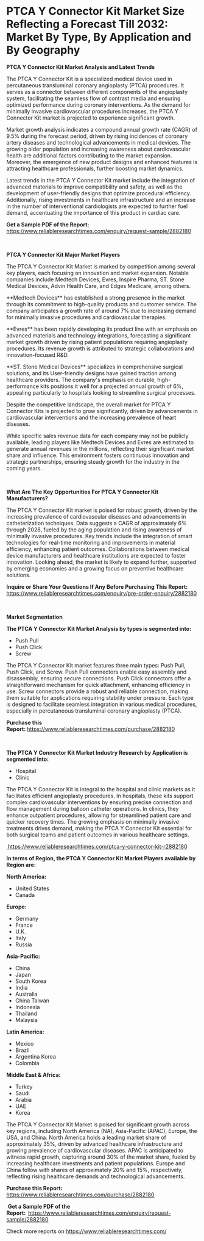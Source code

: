 <p><h1>PTCA Y Connector Kit Market Size Reflecting a Forecast Till 2032: Market By Type, By Application and By Geography</h1></p><p><strong>PTCA Y Connector Kit Market Analysis and Latest Trends</strong></p>
<p><p>The PTCA Y Connector Kit is a specialized medical device used in percutaneous transluminal coronary angioplasty (PTCA) procedures. It serves as a connector between different components of the angioplasty system, facilitating the seamless flow of contrast media and ensuring optimized performance during coronary interventions. As the demand for minimally invasive cardiovascular procedures increases, the PTCA Y Connector Kit market is projected to experience significant growth.</p><p>Market growth analysis indicates a compound annual growth rate (CAGR) of 9.5% during the forecast period, driven by rising incidences of coronary artery diseases and technological advancements in medical devices. The growing older population and increasing awareness about cardiovascular health are additional factors contributing to the market expansion. Moreover, the emergence of new product designs and enhanced features is attracting healthcare professionals, further boosting market dynamics.</p><p>Latest trends in the PTCA Y Connector Kit market include the integration of advanced materials to improve compatibility and safety, as well as the development of user-friendly designs that optimize procedural efficiency. Additionally, rising investments in healthcare infrastructure and an increase in the number of interventional cardiologists are expected to further fuel demand, accentuating the importance of this product in cardiac care.</p></p>
<p><strong>Get a Sample PDF of the Report:&nbsp;</strong> <a href="https://www.reliableresearchtimes.com/enquiry/request-sample/2882180?utm_campaign=3014&utm_medium=2&utm_source=Github&utm_content=ia&utm_term=13032025&utm_id=ptca-y-connector-kit">https://www.reliableresearchtimes.com/enquiry/request-sample/2882180</a></p>
<p>&nbsp;</p>
<p><strong>PTCA Y Connector Kit Major Market Players</strong></p>
<p><p>The PTCA Y Connector Kit Market is marked by competition among several key players, each focusing on innovation and market expansion. Notable companies include Medtech Devices, Evres, Inspire Pharma, ST. Stone Medical Devices, Advin Health Care, and Edges Medicare, among others. </p><p>**Medtech Devices** has established a strong presence in the market through its commitment to high-quality products and customer service. The company anticipates a growth rate of around 7% due to increasing demand for minimally invasive procedures and cardiovascular therapies. </p><p>**Evres** has been rapidly developing its product line with an emphasis on advanced materials and technology integrations, forecasting a significant market growth driven by rising patient populations requiring angioplasty procedures. Its revenue growth is attributed to strategic collaborations and innovation-focused R&D.</p><p>**ST. Stone Medical Devices** specializes in comprehensive surgical solutions, and its User-friendly designs have gained traction among healthcare providers. The company's emphasis on durable, high-performance kits positions it well for a projected annual growth of 6%, appealing particularly to hospitals looking to streamline surgical processes.</p><p>Despite the competitive landscape, the overall market for PTCA Y Connector Kits is projected to grow significantly, driven by advancements in cardiovascular interventions and the increasing prevalence of heart diseases. </p><p>While specific sales revenue data for each company may not be publicly available, leading players like Medtech Devices and Evres are estimated to generate annual revenues in the millions, reflecting their significant market share and influence. This environment fosters continuous innovation and strategic partnerships, ensuring steady growth for the industry in the coming years.</p></p>
<p>&nbsp;</p>
<p><strong>What Are The Key Opportunities For PTCA Y Connector Kit Manufacturers?</strong></p>
<p><p>The PTCA Y Connector Kit market is poised for robust growth, driven by the increasing prevalence of cardiovascular diseases and advancements in catheterization techniques. Data suggests a CAGR of approximately 6% through 2028, fueled by the aging population and rising awareness of minimally invasive procedures. Key trends include the integration of smart technologies for real-time monitoring and improvements in material efficiency, enhancing patient outcomes. Collaborations between medical device manufacturers and healthcare institutions are expected to foster innovation. Looking ahead, the market is likely to expand further, supported by emerging economies and a growing focus on preventive healthcare solutions.</p></p>
<p><strong>Inquire or Share Your Questions If Any Before Purchasing This Report:</strong> <a href="https://www.reliableresearchtimes.com/enquiry/pre-order-enquiry/2882180?utm_campaign=3014&utm_medium=2&utm_source=Github&utm_content=ia&utm_term=13032025&utm_id=ptca-y-connector-kit">https://www.reliableresearchtimes.com/enquiry/pre-order-enquiry/2882180</a></p>
<p>&nbsp;</p>
<p><strong>Market Segmentation</strong></p>
<p><strong>The PTCA Y Connector Kit Market Analysis by types is segmented into:</strong></p>
<p><ul><li>Push Pull</li><li>Push Click</li><li>Screw</li></ul></p>
<p><p>The PTCA Y Connector Kit market features three main types: Push Pull, Push Click, and Screw. Push Pull connectors enable easy assembly and disassembly, ensuring secure connections. Push Click connectors offer a straightforward mechanism for quick attachment, enhancing efficiency in use. Screw connectors provide a robust and reliable connection, making them suitable for applications requiring stability under pressure. Each type is designed to facilitate seamless integration in various medical procedures, especially in percutaneous transluminal coronary angioplasty (PTCA).</p></p>
<p><strong>Purchase this Report:&nbsp;</strong><a href="https://www.reliableresearchtimes.com/purchase/2882180?utm_campaign=3014&utm_medium=2&utm_source=Github&utm_content=ia&utm_term=13032025&utm_id=ptca-y-connector-kit">https://www.reliableresearchtimes.com/purchase/2882180</a></p>
<p>&nbsp;</p>
<p><strong>The PTCA Y Connector Kit Market Industry Research by Application is segmented into:</strong></p>
<p><ul><li>Hospital</li><li>Clinic</li></ul></p>
<p><p>The PTCA Y Connector Kit is integral to the hospital and clinic markets as it facilitates efficient angioplasty procedures. In hospitals, these kits support complex cardiovascular interventions by ensuring precise connection and flow management during balloon catheter operations. In clinics, they enhance outpatient procedures, allowing for streamlined patient care and quicker recovery times. The growing emphasis on minimally invasive treatments drives demand, making the PTCA Y Connector Kit essential for both surgical teams and patient outcomes in various healthcare settings.</p></p>
<p><a href="https://www.reliableresearchtimes.com/ptca-y-connector-kit-r2882180?utm_campaign=3014&utm_medium=2&utm_source=Github&utm_content=ia&utm_term=13032025&utm_id=ptca-y-connector-kit">&nbsp;https://www.reliableresearchtimes.com/ptca-y-connector-kit-r2882180</a></p>
<p><strong>In terms of Region, the PTCA Y Connector Kit Market Players available by Region are:</strong></p>
<p>
    <p> <strong> North America: </strong>
        <ul>
            <li>United States</li>
            <li>Canada</li>
        </ul>
        </p> 
    <p> <strong> Europe: </strong>
        <ul>
            <li>Germany</li>
            <li>France</li>
            <li>U.K.</li>
            <li>Italy</li>
            <li>Russia</li>
        </ul>
        </p> 
    <p> <strong> Asia-Pacific: </strong>
        <ul>
            <li>China</li>
            <li>Japan</li>
            <li>South Korea</li>
            <li>India</li>
            <li>Australia</li>
            <li>China Taiwan</li>
            <li>Indonesia</li>
            <li>Thailand</li>
            <li>Malaysia</li>
        </ul>
        </p> 
    <p> <strong> Latin America: </strong>
        <ul>
            <li>Mexico</li>
            <li>Brazil</li>
            <li>Argentina Korea</li>
            <li>Colombia</li>
        </ul>
        </p> 
    <p> <strong> Middle East & Africa: </strong>
        <ul>
            <li>Turkey</li>
            <li>Saudi</li>
            <li>Arabia</li>
            <li>UAE</li>
            <li>Korea</li>
        </ul>
    </p>
    </p>
<p><p>The PTCA Y Connector Kit Market is poised for significant growth across key regions, including North America (NA), Asia-Pacific (APAC), Europe, the USA, and China. North America holds a leading market share of approximately 35%, driven by advanced healthcare infrastructure and growing prevalence of cardiovascular diseases. APAC is anticipated to witness rapid growth, capturing around 30% of the market share, fueled by increasing healthcare investments and patient populations. Europe and China follow with shares of approximately 20% and 15%, respectively, reflecting rising healthcare demands and technological advancements.</p></p>
<p><strong>Purchase this Report: </strong><a href="https://www.reliableresearchtimes.com/purchase/2882180?utm_campaign=3014&utm_medium=2&utm_source=Github&utm_content=ia&utm_term=13032025&utm_id=ptca-y-connector-kit">https://www.reliableresearchtimes.com/purchase/2882180</a></p>
<p>&nbsp;<strong>Get a Sample PDF of the Report:&nbsp;&nbsp;</strong><a href="https://www.reliableresearchtimes.com/enquiry/request-sample/2882180?utm_campaign=3014&utm_medium=2&utm_source=Github&utm_content=ia&utm_term=13032025&utm_id=ptca-y-connector-kit">https://www.reliableresearchtimes.com/enquiry/request-sample/2882180</a></p>
<p><strong></strong></p>
<p>Check more reports on <a href="https://www.reliableresearchtimes.com/?utm_campaign=3014&utm_medium=2&utm_source=Github&utm_content=ia&utm_term=13032025&utm_id=ptca-y-connector-kit">https://www.reliableresearchtimes.com/</a></p>